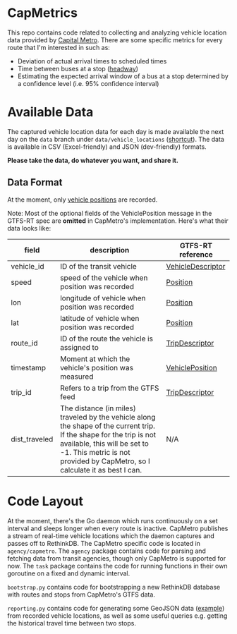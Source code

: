 # CapMetrics
This repo contains code related to collecting and analyzing vehicle location data provided by [Capital Metro](http://www.capmetro.org/). There are some specific metrics for every route that I'm interested in such as:

* Deviation of actual arrival times to scheduled times
* Time between buses at a stop ([headway](https://en.wikipedia.org/wiki/Headway))
* Estimating the expected arrival window of a bus at a stop determined by a confidence level (i.e. 95% confidence interval)

# Available Data

The captured vehicle location data for each day is made available the next day on the `data` branch under `data/vehicle_locations` ([shortcut](https://github.com/scascketta/CapMetrics/tree/data/data)). The data is available in CSV (Excel-friendly) and JSON (dev-friendly) formats.

**Please take the data, do whatever you want, and share it.**


## Data Format
At the moment, only [vehicle positions](https://developers.google.com/transit/gtfs-realtime/reference#VehiclePosition) are recorded.

Note: Most of the optional fields of the VehiclePosition message in the GTFS-RT spec are **omitted** in CapMetro's implementation. Here's what their data looks like:

| field | description | GTFS-RT reference |
| --- | --- | --- |
| vehicle_id | ID of the transit vehicle | [VehicleDescriptor](https://developers.google.com/transit/gtfs-realtime/reference#VehicleDescriptor) |
| speed | speed of the vehicle when position was recorded | [Position](https://developers.google.com/transit/gtfs-realtime/reference#Position) |
| lon | longitude of vehicle when position was recorded | [Position](https://developers.google.com/transit/gtfs-realtime/reference#Position) |
| lat | latitude of vehicle when position was recorded | [Position](https://developers.google.com/transit/gtfs-realtime/reference#Position) |
| route_id | ID of the route the vehicle is assigned to | [TripDescriptor](https://developers.google.com/transit/gtfs-realtime/reference#TripDescriptor) |
| timestamp | Moment at which the vehicle's position was measured | [VehiclePosition](https://developers.google.com/transit/gtfs-realtime/reference#VehiclePosition) |
| trip_id | Refers to a trip from the GTFS feed | [TripDescriptor](https://developers.google.com/transit/gtfs-realtime/reference#TripDescriptor) |
| dist_traveled | The distance (in miles) traveled by the vehicle along the shape of the current trip. If the shape for the trip is not available, this will be set to -1. This metric is not provided by CapMetro, so I calculate it as best I can. | N/A |


# Code Layout

At the moment, there's the Go daemon which runs continuously on a set interval and sleeps longer when every route is inactive. CapMetro publishes a stream of real-time vehicle locations which the daemon captures and passes off to RethinkDB. The CapMetro specific code is located in `agency/capmetro`.  The `agency` package contains code for parsing and fetching data from transit agencies, though only CapMetro is supported for now. The `task` package contains the code for running functions in their own goroutine on a fixed and dynamic interval.

`bootstrap.py` contains code for bootstrapping a new RethinkDB database with routes and stops from CapMetro's GTFS data.

`reporting.py` contains code for generating some GeoJSON data ([example](https://gist.github.com/scascketta/3e93227da2558246f2e3)) from recorded vehicle locations, as well as some useful queries e.g. getting the historical travel time between two stops.
